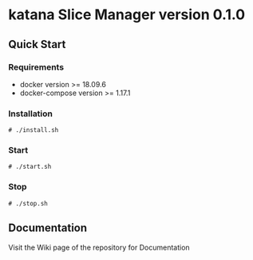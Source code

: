 # katana Slice Manager version 0.1.0

## Quick Start

### Requirements
- docker version >= 18.09.6
- docker-compose version >= 1.17.1

### Installation
`# ./install.sh`

### Start 
`# ./start.sh`

### Stop
`# ./stop.sh`

## Documentation
Visit the Wiki page of the repository for Documentation